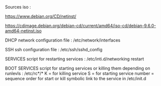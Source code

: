 Sources iso :

https://www.debian.org/CD/netinst/

https://cdimage.debian.org/debian-cd/current/amd64/iso-cd/debian-9.6.0-amd64-netinst.iso

DHCP
network configuration file :
/etc/network/interfaces

SSH
ssh configuration file :
/etc/ssh/sshd_config

SERVICES
script for restarting services :
/etc/inti.d/networking restart 

BOOT SERVICES
script for starting services or killing them depending on runlevls :
/etc/rc*/*
K = for killing service
S = for starting service
number = sequence order for start or kill
symbolic link to the service in /etc/init.d
